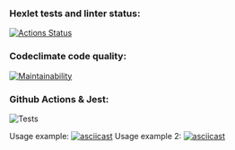 ### Hexlet tests and linter status:
[![Actions Status](https://github.com/botirk/frontend-project-lvl2/workflows/hexlet-check/badge.svg)](https://github.com/botirk/frontend-project-lvl2/actions)
### Codeclimate code quality:
[![Maintainability](https://api.codeclimate.com/v1/badges/7ac0f7fcbdf5ab7da43e/maintainability)](https://codeclimate.com/github/botirk/frontend-project-lvl2/maintainability)
### Github Actions & Jest:
![Tests](https://github.com/botirk/frontend-project-lvl2/actions/workflows/node.js.yml/badge.svg)

Usage example:
[![asciicast](https://asciinema.org/a/wajqfwq4vxZ7sZaEW8ZjnY4wA.svg)](https://asciinema.org/a/wajqfwq4vxZ7sZaEW8ZjnY4wA)
Usage example 2:
[![asciicast](https://asciinema.org/a/KbPKOgx5l86awHc4snllJfnjv.svg)](https://asciinema.org/a/KbPKOgx5l86awHc4snllJfnjv)